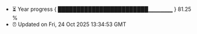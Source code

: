- ⏳ Year progress { ████████████████████████▁▁▁▁▁▁ } 81.25 %
- ⏰ Updated on Fri, 24 Oct 2025 13:34:53 GMT

